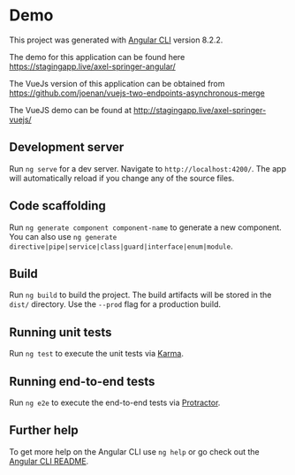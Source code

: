 # Demo
This project was generated with [Angular CLI](https://github.com/angular/angular-cli) version 8.2.2.

The demo for this application can be found here https://stagingapp.live/axel-springer-angular/

The VueJs version of this application can be obtained from https://github.com/joenan/vuejs-two-endpoints-asynchronous-merge

The VueJS demo can be found at http://stagingapp.live/axel-springer-vuejs/

## Development server

Run `ng serve` for a dev server. Navigate to `http://localhost:4200/`. The app will automatically reload if you change any of the source files.

## Code scaffolding

Run `ng generate component component-name` to generate a new component. You can also use `ng generate directive|pipe|service|class|guard|interface|enum|module`.

## Build

Run `ng build` to build the project. The build artifacts will be stored in the `dist/` directory. Use the `--prod` flag for a production build.

## Running unit tests

Run `ng test` to execute the unit tests via [Karma](https://karma-runner.github.io).

## Running end-to-end tests

Run `ng e2e` to execute the end-to-end tests via [Protractor](http://www.protractortest.org/).

## Further help

To get more help on the Angular CLI use `ng help` or go check out the [Angular CLI README](https://github.com/angular/angular-cli/blob/master/README.md).
